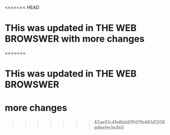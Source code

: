 <<<<<<< HEAD
# THis was updated in THE WEB BROWSWER with more changes
=======
# THis was updated in THE WEB BROWSWER
# more changes
>>>>>>> 42ae51c4fe8bb81ffd7fb481d1208ddbe9e3e3b0
